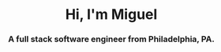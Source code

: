 <h1 align="center">Hi, I'm Miguel</h1>
<h3 align="center">A full stack software engineer from Philadelphia, PA.</h3>
